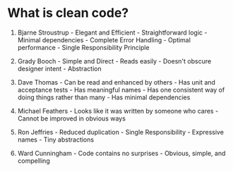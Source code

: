 # What is clean code?
  1) Bjarne Stroustrup
    - Elegant and Efficient
    - Straightforward logic
    - Minimal dependencies
    - Complete Error Handling
    - Optimal performance
    - Single Responsibility Principle

  2) Grady Booch
    - Simple and Direct
    - Reads easily
    - Doesn't obscure designer intent
    - Abstraction

  3) Dave Thomas
    - Can be read and enhanced by others
    - Has unit and acceptance tests
    - Has meaningful names
    - Has one consistent way of doing things rather than many
    - Has minimal dependencies

  4) Michael Feathers
    - Looks like it was written by someone who cares
    - Cannot be improved in obvious ways

  5) Ron Jeffries
    - Reduced duplication
    - Single Responsibility
    - Expressive names
    - Tiny abstractions

  6) Ward Cunningham
    - Code contains no surprises
    - Obvious, simple, and compelling
